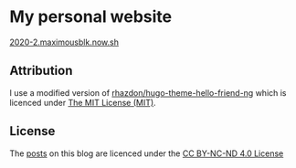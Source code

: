 # My personal website

[2020-2.maximousblk.now.sh](https://2020-2.maximousblk.now.sh)

## Attribution

I use a modified version of [rhazdon/hugo-theme-hello-friend-ng](https://github.com/rhazdon/hugo-theme-hello-friend-ng) which is licenced under [The MIT License (MIT)](https://github.com/rhazdon/hugo-theme-hello-friend-ng/blob/master/LICENSE.md).

## License

The [posts](content/posts) on this blog are licenced under the [CC BY-NC-ND 4.0 License](LICENSE)
